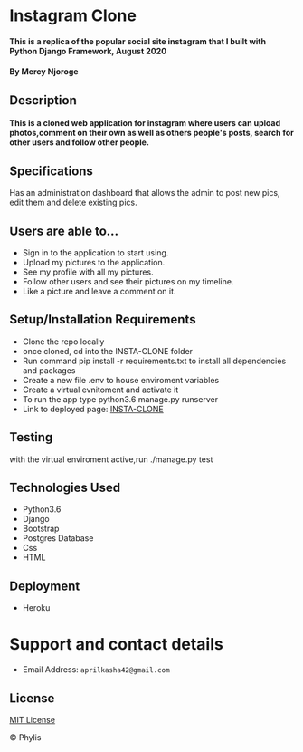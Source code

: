 # Instagram Clone

#### This is a replica of the popular social site instagram that I built with Python Django Framework, August 2020

#### By **Mercy Njoroge**

## Description
#### This is a cloned web application for instagram where users can upload photos,comment on their own as well as others people's posts, search for other users and follow other people.

## Specifications
Has an administration dashboard that allows the admin to post new pics, edit them and delete existing pics.

## Users are able to...
* Sign in to the application to start using.
* Upload my pictures to the application.
* See my profile with all my pictures.
* Follow other users and see their pictures on my timeline.
* Like a picture and leave a comment on it.


## Setup/Installation Requirements
- Clone the repo locally
- once cloned, cd into the INSTA-CLONE folder
- Run command pip install -r requirements.txt to install all dependencies and packages
- Create a new file .env to house enviroment variables
- Create a virtual evnitoment and activate it
- To run the app type python3.6 manage.py runserver
 - Link to deployed page: [INSTA-CLONE](k-myinsta.herokuapp.com/)

 ## Testing
 with the virtual enviroment active,run  ./manage.py test

## Technologies Used

* Python3.6
* Django
* Bootstrap
* Postgres Database
* Css
* HTML

## Deployment

* Heroku

# Support and contact details
* Email Address: `aprilkasha42@gmail.com`

## License

[MIT License](license) 

© Phylis 

